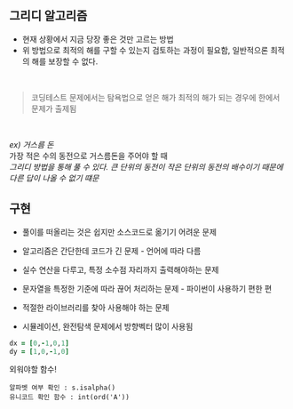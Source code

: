 ## 그리디 알고리즘

* 현재 상황에서 지금 당장 좋은 것만 고르는 방법
* 위 방법으로 최적의 해를 구할 수 있는지 검토하는 과정이 필요함, 일반적으론 최적의 해를 보장할 수 없다.

</br>

> 코딩테스트 문제에서는 탐욕법으로 얻은 해가 최적의 해가 되는 경우에 한에서 문제가 출제됨   

</br>

*ex) 거스름 돈*   
가장 적은 수의 동전으로 거스름돈을 주어야 할 때   
*그리디 방법을 통해 풀 수 있다. 큰 단위의 동전이 작은 단위의 동전의 배수이기 때문에 다른 답이 나올 수 없기 떄문*


## 구현

* 풀이를 떠올리는 것은 쉽지만 소스코드로 옮기기 어려운 문제
* 알고리즘은 간단한데 코드가 긴 문제 - 언어에 따라 다름
* 실수 연산을 다루고, 특정 소수점 자리까지 출력해야하는 문제
* 문자열을 특정한 기준에 따라 끊어 처리하는 문제 - 파이썬이 사용하기 편한 편
* 적절한 라이브러리를 찾아 사용해야 하는 문제

* 시뮬레이션, 완전탐색 문제에서 방향벡터 많이 사용됨   
```ruby
dx = [0,-1,0,1]
dy = [1,0,-1,0]
```

외워야할 함수!
```
알파벳 여부 확인 : s.isalpha()
유니코드 확인 함수 : int(ord('A')) 
```